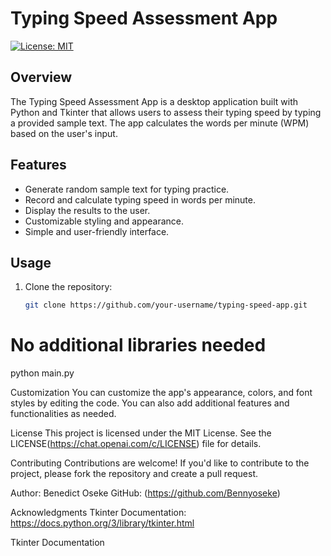 # Typing Speed Assessment App

[![License: MIT](https://img.shields.io/badge/License-MIT-blue.svg)](https://opensource.org/licenses/MIT)

## Overview

The Typing Speed Assessment App is a desktop application built with Python and Tkinter that allows users to assess their typing speed by typing a provided sample text. The app calculates the words per minute (WPM) based on the user's input.

## Features

- Generate random sample text for typing practice.
- Record and calculate typing speed in words per minute.
- Display the results to the user.
- Customizable styling and appearance.
- Simple and user-friendly interface.

## Usage

1. Clone the repository:

   ```bash
   git clone https://github.com/your-username/typing-speed-app.git

# No additional libraries needed

python main.py

Customization
You can customize the app's appearance, colors, and font styles by editing the code. You can also add additional features and functionalities as needed.

License
This project is licensed under the MIT License. See the LICENSE(https://chat.openai.com/c/LICENSE) file for details.

Contributing
Contributions are welcome! If you'd like to contribute to the project, please fork the repository and create a pull request.

Author: Benedict Oseke
GitHub: (https://github.com/Bennyoseke)

Acknowledgments
Tkinter Documentation: https://docs.python.org/3/library/tkinter.html

Tkinter Documentation
